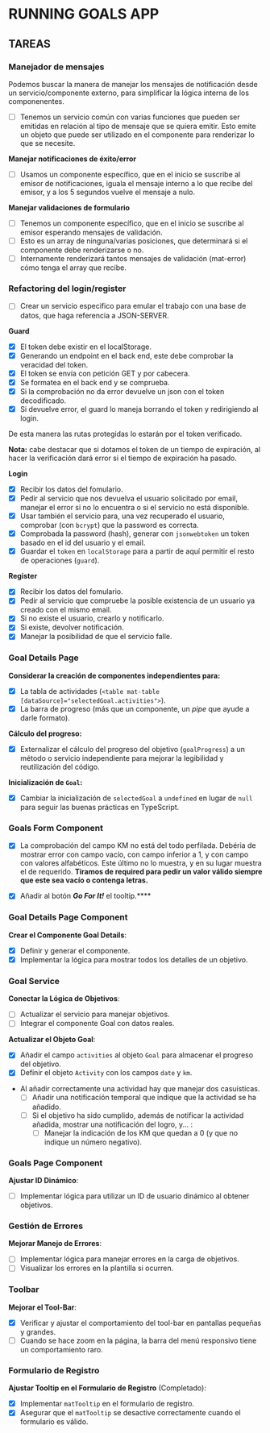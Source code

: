 # RUNNING GOALS APP

## TAREAS

### Manejador de mensajes

Podemos buscar la manera de manejar los mensajes de notificación desde un servicio/componente externo, para simplificar la lógica interna de los componenentes.

- [ ] Tenemos un servicio común con varias funciones que pueden ser emitidas en relación al tipo de mensaje que se quiera emitir. Esto emite un objeto que puede ser utilizado en el componente para renderizar lo que se necesite.

**Manejar notificaciones de éxito/error**
- [ ] Usamos un componente específico, que en el inicio se suscribe al emisor de notificaciones, iguala el mensaje interno a lo que recibe del emisor, y a los 5 segundos vuelve el mensaje a nulo.

**Manejar validaciones de formulario**
- [ ] Tenemos un componente específico, que en el inicio se suscribe al emisor esperando mensajes de validación.
- [ ] Esto es un array de ninguna/varias posiciones, que determinará si el componente debe renderizarse o no.
- [ ] Internamente renderizará tantos mensajes de validación (mat-error) cómo tenga el array que recibe.

### Refactoring del login/register

  - [ ] Crear un servicio especifico para emular el trabajo con una base de datos, que haga referencia a JSON-SERVER.

**Guard**
 - [x] El token debe existir en el localStorage.
 - [x] Generando un endpoint en el back end, este debe comprobar la veracidad del token.
 - [x] El token se envía con petición GET y por cabecera.
 - [x] Se formatea en el back end y se comprueba.
 - [x] Si la comprobación no da error devuelve un json con el token decodificado.
 - [x] Si devuelve error, el guard lo maneja borrando el token y redirigiendo al login.

De esta manera las rutas protegidas lo estarán por el token verificado.

**Nota:** cabe destacar que si dotamos el token de un tiempo de expiración, al hacer la verificación dará error si el tiempo de expiración ha pasado.

**Login**
  - [x] Recibir los datos del fomulario.
  - [x] Pedir al servicio que nos devuelva el usuario solicitado por email, manejar el error si no lo encuentra o si el servicio no está disponible.
  - [x] Usar también el servicio para, una vez recuperado el usuario, comprobar (con `bcrypt`) que la password es correcta.
  - [x] Comprobada la password (hash), generar con `jsonwebtoken` un token basado en el id del usuario y el email.
  - [x] Guardar el `token` en `localStorage` para a partir de aquí permitir el resto de operaciones (`guard`).

**Register**
  - [x] Recibir los datos del fomulario.
  - [x] Pedir al servicio que compruebe la posible existencia de un usuario ya creado con el mismo email.
  - [x] Si no existe el usuario, crearlo y notificarlo.
  - [x] Si existe, devolver notificación.
  - [x] Manejar la posibilidad de que el servicio falle.

### Goal Details Page
**Considerar la creación de componentes independientes para:**
  - [x] La tabla de actividades (`<table mat-table [dataSource]="selectedGoal.activities">`).
  - [x] La barra de progreso (más que un componente, un *pipe* que ayude a darle formato).

**Cálculo del progreso:**
  - [x] Externalizar el cálculo del progreso del objetivo (`goalProgress`) a un método o servicio independiente para mejorar la legibilidad y reutilización del código.

**Inicialización de `Goal`:**
  - [x] Cambiar la inicialización de `selectedGoal` a `undefined` en lugar de `null` para seguir las buenas prácticas en TypeScript.


### Goals Form Component
- [x] La comprobación del campo KM no está del todo perfilada. Debéria de mostrar error con campo vacío, con campo inferior a 1, y con campo con valores alfabéticos. Este último no lo muestra, y en su lugar muestra el de requerido. **Tiramos de required para pedir un valor válido siempre que este sea vacío o contenga letras.**

- [x] Añadir al botón ***Go For It!*** el tooltip.****

### Goal Details Page Component
**Crear el Componente Goal Details**:
  - [x] Definir y generar el componente.
  - [x] Implementar la lógica para mostrar todos los detalles de un objetivo.

### Goal Service
**Conectar la Lógica de Objetivos**:
  - [ ] Actualizar el servicio para manejar objetivos.
  - [ ] Integrar el componente Goal con datos reales.

**Actualizar el Objeto Goal**:
  - [x] Añadir el campo `activities` al objeto `Goal` para almacenar el progreso del objetivo.
  - [x] Definir el objeto `Activity` con los campos `date` y `km`.
  - Al añadir correctamente una actividad hay que manejar dos casuísticas.
    - [ ] Añadir una notificación temporal que indique que la actividad se ha añadido.
    - [ ] Si el objetivo ha sido cumplido, además de notificar la actividad añadida, mostrar una notificación del logro, y... :
      - [ ] Manejar la indicación de los KM que quedan a 0 (y que no indique un número negativo).

### Goals Page Component
**Ajustar ID Dinámico**:
  - [ ] Implementar lógica para utilizar un ID de usuario dinámico al obtener objetivos.

### Gestión de Errores
**Mejorar Manejo de Errores**:
  - [ ] Implementar lógica para manejar errores en la carga de objetivos.
  - [ ] Visualizar los errores en la plantilla si ocurren.

### Toolbar
**Mejorar el Tool-Bar**:
  - [x] Verificar y ajustar el comportamiento del tool-bar en pantallas pequeñas y grandes.
  - [ ] Cuando se hace zoom en la página, la barra del menú responsivo tiene un comportamiento raro.

### Formulario de Registro
**Ajustar Tooltip en el Formulario de Registro** (Completado):
  - [x] Implementar `matTooltip` en el formulario de registro.
  - [x] Asegurar que el `matTooltip` se desactive correctamente cuando el formulario es válido.